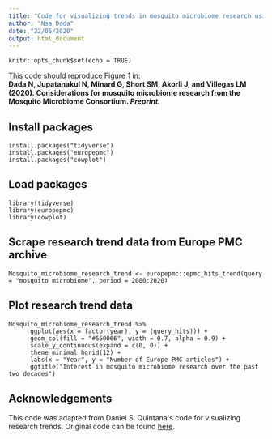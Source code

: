 ```yaml
---
title: "Code for visualizing trends in mosquito microbiome research using the Europe PMC archive"
author: "Nsa Dada"
date: "22/05/2020"
output: html_document
---
```


```{r setup, include=FALSE}
knitr::opts_chunk$set(echo = TRUE)
```


This code should reproduce Figure 1 in:  
__Dada N, Jupatanakul N, Minard G, Short SM, Akorli J, and Villegas LM (2020). Considerations for mosquito microbiome research from the Mosquito Microbiome Consortium. *Preprint.*__



## Install packages

```{r,echo=TRUE, eval=FALSE}
install.packages("tidyverse")
install.packages("europepmc")
install.packages("cowplot")
```


## Load packages

```{r, echo=TRUE, eval=FALSE}
library(tidyverse)
library(europepmc)
library(cowplot)
```

## Scrape research trend data from Europe PMC archive

```{r, echo=TRUE, eval=FALSE}
Mosquito_microbiome_research_trend <- europepmc::epmc_hits_trend(query = "mosquito microbiome", period = 2000:2020)
```

## Plot research trend data

```{r, echo=TRUE, eval=FALSE}
Mosquito_microbiome_research_trend %>%
      ggplot(aes(x = factor(year), y = (query_hits))) +
      geom_col(fill = "#660066", width = 0.7, alpha = 0.9) +
      scale_y_continuous(expand = c(0, 0)) +
      theme_minimal_hgrid(12) +
      labs(x = "Year", y = "Number of Europe PMC articles") +
      ggtitle("Interest in mosquito microbiome research over the past two decades")
```

## Acknowledgements

This code was adapted from Daniel S. Quintana's code for visualizing research trends. Original code can be found [here](https://gist.github.com/dsquintana/b512b715786088339b61a7fb79367d5e).
